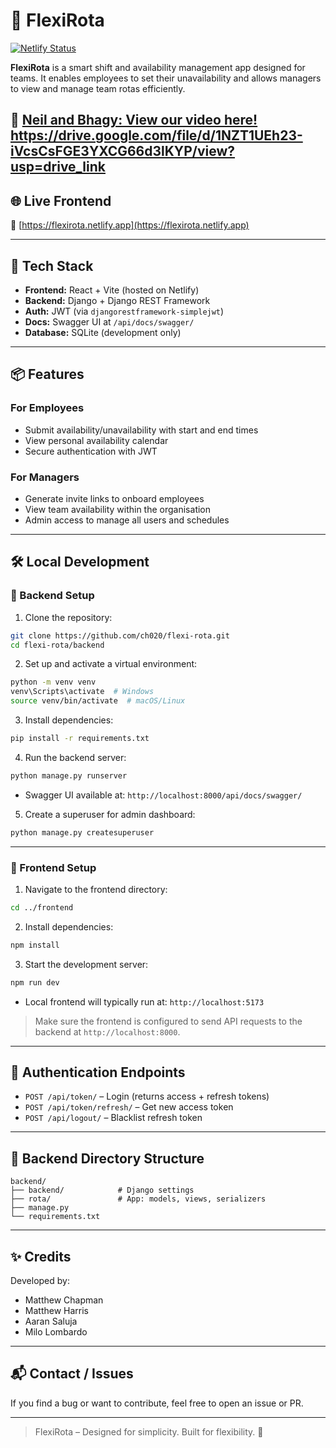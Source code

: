 # 🚀 FlexiRota

[![Netlify Status](https://api.netlify.com/api/v1/badges/646db211-4c8b-4e5f-9d6f-2c8a411ef641/deploy-status)](https://app.netlify.com/sites/flexirota/deploys)

**FlexiRota** is a smart shift and availability management app designed for teams. It enables employees to set their unavailability and allows managers to view and manage team rotas efficiently.

🔗 [Neil and Bhagy: View our video here!](https://drive.google.com/file/d/1NZT1UEh23-iVcsCsFGE3YXCG66d3lKYP/view?usp=drive_link)
https://drive.google.com/file/d/1NZT1UEh23-iVcsCsFGE3YXCG66d3lKYP/view?usp=drive_link
---

## 🌐 Live Frontend

🔗 [https://flexirota.netlify.app](https://flexirota.netlify.app)

---

## 🧱 Tech Stack

- **Frontend:** React + Vite (hosted on Netlify)
- **Backend:** Django + Django REST Framework
- **Auth:** JWT (via `djangorestframework-simplejwt`)
- **Docs:** Swagger UI at `/api/docs/swagger/`
- **Database:** SQLite (development only)

---

## 📦 Features

### For Employees
- Submit availability/unavailability with start and end times
- View personal availability calendar
- Secure authentication with JWT

### For Managers
- Generate invite links to onboard employees
- View team availability within the organisation
- Admin access to manage all users and schedules

---

## 🛠️ Local Development

### 🔹 Backend Setup

1. Clone the repository:
```bash
git clone https://github.com/ch020/flexi-rota.git
cd flexi-rota/backend
```

2. Set up and activate a virtual environment:
```bash
python -m venv venv
venv\Scripts\activate  # Windows
source venv/bin/activate  # macOS/Linux
```

3. Install dependencies:
```bash
pip install -r requirements.txt
```

4. Run the backend server:
```bash
python manage.py runserver
```

- Swagger UI available at: `http://localhost:8000/api/docs/swagger/`

5. Create a superuser for admin dashboard:
```bash
python manage.py createsuperuser
```

---

### 🔹 Frontend Setup

1. Navigate to the frontend directory:
```bash
cd ../frontend
```

2. Install dependencies:
```bash
npm install
```

3. Start the development server:
```bash
npm run dev
```

- Local frontend will typically run at: `http://localhost:5173`

> Make sure the frontend is configured to send API requests to the backend at `http://localhost:8000`.

---

## 🔐 Authentication Endpoints

- `POST /api/token/` – Login (returns access + refresh tokens)
- `POST /api/token/refresh/` – Get new access token
- `POST /api/logout/` – Blacklist refresh token

---

## 📁 Backend Directory Structure

```
backend/
├── backend/            # Django settings
├── rota/               # App: models, views, serializers
├── manage.py
└── requirements.txt
```

---

## ✨ Credits

Developed by:
- Matthew Chapman
- Matthew Harris
- Aaran Saluja
- Milo Lombardo

---

## 📬 Contact / Issues

If you find a bug or want to contribute, feel free to open an issue or PR.

---

> FlexiRota – Designed for simplicity. Built for flexibility. 💼
